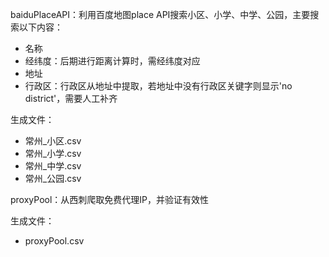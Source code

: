 baiduPlaceAPI：利用百度地图place API搜索小区、小学、中学、公园，主要搜索以下内容：

- 名称
- 经纬度：后期进行距离计算时，需经纬度对应
- 地址
- 行政区：行政区从地址中提取，若地址中没有行政区关键字则显示'no district'，需要人工补齐

生成文件：
- 常州_小区.csv
- 常州_小学.csv
- 常州_中学.csv
- 常州_公园.csv

proxyPool：从西刺爬取免费代理IP，并验证有效性

生成文件：

- proxyPool.csv
